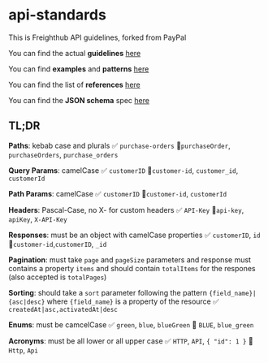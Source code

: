 # api-standards

This is Freighthub API guidelines, forked from PayPal

You can find the actual **guidelines** [here](https://github.com/freight-hub/api-standards/blob/master/api-style-guide.md)

You can find **examples** and **patterns** [here](https://github.com/freight-hub/api-standards/blob/master/patterns.md)

You can find the list of **references** [here](https://github.com/freight-hub/api-standards/blob/master/references.md)

You can find the **JSON schema** spec [here](https://github.com/freight-hub/api-standards/tree/master/v1/schema/json/draft-04)

## TL;DR

**Paths**: kebab case and plurals ✅ `purchase-orders` 🚫`purchaseOrder`, `purchaseOrders`, `purchase_orders`

**Query Params**: camelCase ✅ `customerID` 🚫`customer-id`, `customer_id`, `customerId`

**Path Params**: camelCase ✅ `customerID` 🚫`customer-id`, `customerId`

**Headers**: Pascal-Case, no X- for custom headers ✅ `API-Key` 🚫`api-key`, `apiKey`, `X-API-Key`

**Responses**: must be an object with camelCase properties ✅ `customerID`, `id` 🚫`customer-id`,`customerID`, `_id`

**Pagination**: must take `page` and `pageSize` parameters and response must contains a property `items` and should contain `totalItems` for the respones (also accepted is `totalPages`)

**Sorting**: should take a `sort` parameter following the pattern `{field_name}|{asc|desc}` where `{field_name}` is a property of the resource ✅ `createdAt|asc,activatedAt|desc`

**Enums**: must be camcelCase ✅ `green`, `blue`, `blueGreen` 🚫 `BLUE`, `blue_green`

**Acronyms**: must be all lower or all upper case  ✅ `HTTP`, `API`, `{ "id": 1 }` 🚫 `Http`, `Api`
